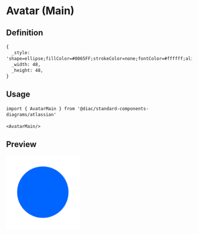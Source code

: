 # Avatar (Main)

## Definition

```
{
  _style: 'shape=ellipse;fillColor=#0065FF;strokeColor=none;fontColor=#ffffff;align=center;verticalAlign=middle;whiteSpace=wrap;fontSize=25;fontStyle=1;html=1;sketch=0;',
  _width: 48,
  _height: 48,
}
```

## Usage

```
import { AvatarMain } from '@diac/standard-components-diagrams/atlassian'

<AvatarMain/>
```

## Preview

<img src="./avatar-main.png" width="200"/>
